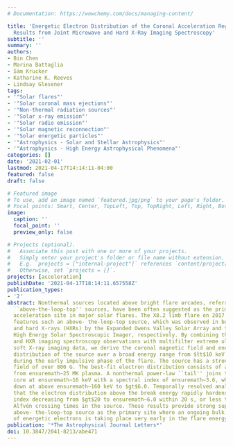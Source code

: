```yaml
---
# Documentation: https://wowchemy.com/docs/managing-content/

title: 'Energetic Electron Distribution of the Coronal Acceleration Region: First
  Results from Joint Microwave and Hard X-Ray Imaging Spectroscopy'
subtitle: ''
summary: ''
authors:
- Bin Chen
- Marina Battaglia
- Säm Krucker
- Katharine K. Reeves
- Lindsay Glesener
tags:
- '"Solar flares"'
- '"Solar coronal mass ejections"'
- '"Non-thermal radiation sources"'
- '"Solar x-ray emission"'
- '"Solar radio emission"'
- '"Solar magnetic reconnection"'
- '"Solar energetic particles"'
- '"Astrophysics - Solar and Stellar Astrophysics"'
- '"Astrophysics - High Energy Astrophysical Phenomena"'
categories: []
date: '2021-02-01'
lastmod: 2021-04-17T14:14:11-04:00
featured: false
draft: false

# Featured image
# To use, add an image named `featured.jpg/png` to your page's folder.
# Focal points: Smart, Center, TopLeft, Top, TopRight, Left, Right, BottomLeft, Bottom, BottomRight.
image:
  caption: ''
  focal_point: ''
  preview_only: false

# Projects (optional).
#   Associate this post with one or more of your projects.
#   Simply enter your project's folder or file name without extension.
#   E.g. `projects = ["internal-project"]` references `content/project/deep-learning/index.md`.
#   Otherwise, set `projects = []`.
projects: [acceleration]
publishDate: '2021-04-17T18:14:11.657558Z'
publication_types:
- '2'
abstract: Nonthermal sources located above bright flare arcades, referred to as the
  ``above-the-loop-top'' sources, have been often suggested as the primary electron
  acceleration site in major solar flares. The X8.2 limb flare on 2017 September 10
  features such an above- the-loop-top source, which was observed in both microwaves
  and hard X-rays (HXRs) by the Expanded Owens Valley Solar Array and the Reuven Ramaty
  High Energy Solar Spectroscopic Imager, respectively. By combining the microwave
  and HXR imaging spectroscopy observations with multifilter extreme ultraviolet and
  soft X-ray imaging data, we derive the coronal magnetic field and energetic electron
  distribution of the source over a broad energy range from $łt$10 keV up to ensuremath∼MeV
  during the early impulsive phase of the flare. The source has a strong magnetic
  field of over 800 G. The best-fit electron distribution consists of a thermal ``core''
  from ensuremath∼25 MK plasma. A nonthermal power-law ``tail'' joins the thermal
  core at ensuremath∼16 keV with a spectral index of ensuremath∼3.6, which breaks
  down at above ensuremath∼160 keV to $gt$6.0. Temporally resolved analysis suggests
  that the electron distribution above the break energy rapidly hardens with the spectral
  index decreasing from $gt$20 to ensuremath∼6.0 within 20 s, or less than ensuremath∼10
  Alfvén crossing times in the source. These results provide strong support for the
  above- the-loop-top source as the primary site where an ongoing bulk acceleration
  of energetic electrons is taking place very early in the flare energy release.
publication: '*The Astrophysical Journal Letters*'
doi: 10.3847/2041-8213/abe471
---
```

